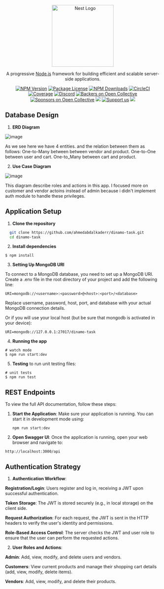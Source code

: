 <p align="center">
  <a href="http://nestjs.com/" target="blank"><img src="https://nestjs.com/img/logo-small.svg" width="200" alt="Nest Logo" /></a>
</p>

[circleci-image]: https://img.shields.io/circleci/build/github/nestjs/nest/master?token=abc123def456
[circleci-url]: https://circleci.com/gh/nestjs/nest

  <p align="center">A progressive <a href="http://nodejs.org" target="_blank">Node.js</a> framework for building efficient and scalable server-side applications.</p>
    <p align="center">
<a href="https://www.npmjs.com/~nestjscore" target="_blank"><img src="https://img.shields.io/npm/v/@nestjs/core.svg" alt="NPM Version" /></a>
<a href="https://www.npmjs.com/~nestjscore" target="_blank"><img src="https://img.shields.io/npm/l/@nestjs/core.svg" alt="Package License" /></a>
<a href="https://www.npmjs.com/~nestjscore" target="_blank"><img src="https://img.shields.io/npm/dm/@nestjs/common.svg" alt="NPM Downloads" /></a>
<a href="https://circleci.com/gh/nestjs/nest" target="_blank"><img src="https://img.shields.io/circleci/build/github/nestjs/nest/master" alt="CircleCI" /></a>
<a href="https://coveralls.io/github/nestjs/nest?branch=master" target="_blank"><img src="https://coveralls.io/repos/github/nestjs/nest/badge.svg?branch=master#9" alt="Coverage" /></a>
<a href="https://discord.gg/G7Qnnhy" target="_blank"><img src="https://img.shields.io/badge/discord-online-brightgreen.svg" alt="Discord"/></a>
<a href="https://opencollective.com/nest#backer" target="_blank"><img src="https://opencollective.com/nest/backers/badge.svg" alt="Backers on Open Collective" /></a>
<a href="https://opencollective.com/nest#sponsor" target="_blank"><img src="https://opencollective.com/nest/sponsors/badge.svg" alt="Sponsors on Open Collective" /></a>
  <a href="https://paypal.me/kamilmysliwiec" target="_blank"><img src="https://img.shields.io/badge/Donate-PayPal-ff3f59.svg"/></a>
    <a href="https://opencollective.com/nest#sponsor"  target="_blank"><img src="https://img.shields.io/badge/Support%20us-Open%20Collective-41B883.svg" alt="Support us"></a>
  <a href="https://twitter.com/nestframework" target="_blank"><img src="https://img.shields.io/twitter/follow/nestframework.svg?style=social&label=Follow"></a>
</p>
  <!--[![Backers on Open Collective](https://opencollective.com/nest/backers/badge.svg)](https://opencollective.com/nest#backer)
  [![Sponsors on Open Collective](https://opencollective.com/nest/sponsors/badge.svg)](https://opencollective.com/nest#sponsor)-->

  
## Database Design

1. **ERD Diagram**

![image](https://github.com/user-attachments/assets/0cb70435-9ee9-472f-b9ef-30b3cd158b03)

As we see here we have 4 entities. and the relation between them as follows:
One-to-Many between between vendor and product.
One-to-One between user and cart.
One-to_Many between cart and product.

2. **Use Case Diagram**

![image](https://github.com/user-attachments/assets/172f366a-bc65-4171-939c-c6bfb19fe969)

This diagram describe roles and actions in this app. I focused more on customer and vendor actoins instead of admin
because i didn't implement auth module to handle these privileges.



## Application Setup

1. **Clone the repository**
 ```bash
   git clone https://github.com/ahmedabdalkaderr/dinamo-task.git
   cd dinamo-task
 ```
2. **Install dependencies**
```
$ npm install
```
3. **Setting Up MongoDB URI**

To connect to a MongoDB database, you need to set up a MongoDB URI. Create a .env file in the root directory of your project and add the following line:
```
URI=mongodb://<username>:<password>@<host>:<port>/<database>
```
Replace username, password, host, port, and database with your actual MongoDB connection details. 

Or if you will use your local host (but be sure that mongodb is activated in your device):
```
URI=mongodb://127.0.0.1:27017/dinamo-task
```
4. **Running the app**
```
# watch mode
$ npm run start:dev
```
5. **Testing**
to run unit testing files:
```
# unit tests
$ npm run test
```

## REST Endpoints
To view the full API documentation, follow these steps:

1. **Start the Application**:
   Make sure your application is running. You can start it in development mode using:
   ```
   npm run start:dev
   ```

2. **Open Swagger UI**:
 Once the application is running, open your web browser and navigate to:


```
http://localhost:3000/api
```

## Authentication Strategy

1. **Authentication Workflow**:
   
  **Registration/Login**: Users register and log in, receiving a JWT upon successful authentication.

  **Token Storage**: The JWT is stored securely (e.g., in local storage) on the client side. 

  **Request Authorization**: For each request, the JWT is sent in the HTTP headers to verify the user's identity and permissions.

 **Role-Based Access Control**: The server checks the JWT and user role to ensure that the user can perform the requested actions.

2. **User Roles and Actions**:
   
  **Admin**: Add, view, modify, and delete users and vendors.

  **Customers**: View current products and manage their shopping cart details (add, view, modify, delete items).

 **Vendors**: Add, view, modify, and delete their products.
